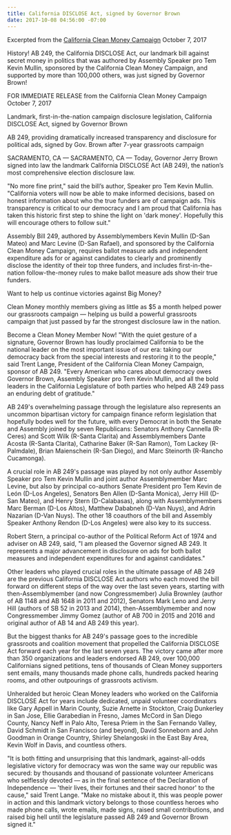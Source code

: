 ```yaml
---
title: California DISCLOSE Act, signed by Governor Brown
date: 2017-10-08 04:56:00 -07:00
---
```


Excerpted from the [California Clean Money Campaign](https://www.yesfairelections.org/about/aboutus.php)
October 7, 2017

History!  AB 249, the California DISCLOSE Act, our landmark bill against secret money in politics that was authored by Assembly Speaker pro Tem Kevin Mullin, sponsored by the California Clean Money Campaign, and supported by more than 100,000 others, was just signed by Governor Brown!

FOR IMMEDIATE RELEASE
from the California Clean Money Campaign
October 7, 2017
 

Landmark, first-in-the-nation campaign disclosure legislation, California DISCLOSE Act, signed by Governor Brown

AB 249, providing dramatically increased transparency and disclosure for political ads, signed by Gov. Brown after 7-year grassroots campaign


SACRAMENTO, CA — SACRAMENTO, CA — Today, Governor Jerry Brown signed into law the landmark California DISCLOSE Act (AB 249), the nation’s most comprehensive election disclosure law.

"No more fine print," said the bill’s author, Speaker pro Tem Kevin Mullin.  "California voters will now be able to make informed decisions, based on honest information about who the true funders are of campaign ads.  This transparency is critical to our democracy and I am proud that California has taken this historic first step to shine the light on 'dark money'.  Hopefully this will encourage others to follow suit."

Assembly Bill 249, authored by Assemblymembers Kevin Mullin (D-San Mateo) and Marc Levine (D-San Rafael), and sponsored by the California Clean Money Campaign, requires ballot measure ads and independent expenditure ads for or against candidates to clearly and prominently disclose the identity of their top three funders, and includes first-in-the-nation follow-the-money rules to make ballot measure ads show their true funders.
 

Want to help us continue victories against Big Money?

Clean Money monthly members giving as little as $5 a month helped power our grassroots campaign — helping us build a powerful grassroots campaign that just passed by far the strongest disclosure law in the nation.

Become a Clean Money Member Now!
"With the quiet gesture of a signature, Governor Brown has loudly proclaimed California to be the national leader on the most important issue of our era: taking our democracy back from the special interests and restoring it to the people," said Trent Lange, President of the California Clean Money Campaign, sponsor of AB 249.  "Every American who cares about democracy owes Governor Brown, Assembly Speaker pro Tem Kevin Mullin, and all the bold leaders in the California Legislature of both parties who helped AB 249 pass an enduring debt of gratitude."

AB 249's overwhelming passage through the legislature also represents an uncommon bipartisan victory for campaign finance reform legislation that hopefully bodes well for the future, with every Democrat in both the Senate and Assembly joined by seven Republicans: Senators Anthony Cannella (R-Ceres) and Scott Wilk (R-Santa Clarita) and Assemblymembers Dante Acosta (R-Santa Clarita), Catharine Baker (R-San Ramon), Tom Lackey (R-Palmdale), Brian Maienschein (R-San Diego), and Marc Steinorth (R-Rancho Cucamonga).

A crucial role in AB 249's passage was played by not only author Assembly Speaker pro Tem Kevin Mullin and joint author Assemblymember Marc Levine, but also by principal co-authors Senate President pro Tem Kevin de León (D-Los Angeles), Senators Ben Allen (D-Santa Monica), Jerry Hill (D-San Mateo), and Henry Stern (D-Calabasas), along with Assemblymembers Marc Berman (D-Los Altos), Matthew Dababneh (D-Van Nuys), and Adrin Nazarian (D-Van Nuys).  The other 18 coauthors of the bill and Assembly Speaker Anthony Rendon (D-Los Angeles) were also key to its success.

Robert Stern, a principal co-author of the Political Reform Act of 1974 and adviser on AB 249, said, "I am pleased the Governor signed AB 249.  It represents a major advancement in disclosure on ads for both ballot measures and independent expenditures for and against candidates."

Other leaders who played crucial roles in the ultimate passage of AB 249 are the previous California DISCLOSE Act authors who each moved the bill forward on different steps of the way over the last seven years, starting with then-Assemblymember (and now Congressmember) Julia Brownley (author of AB 1148 and AB 1648 in 2011 and 2012), Senators Mark Leno and Jerry Hill (authors of SB 52 in 2013 and 2014), then-Assemblymember and now Congressmember Jimmy Gomez (author of AB 700 in 2015 and 2016 and original author of AB 14 and AB 249 this year).

But the biggest thanks for AB 249's passage goes to the incredible grassroots and coalition movement that propelled the California DISCLOSE Act forward each year for the last seven years.  The victory came after more than 350 organizations and leaders endorsed AB 249, over 100,000 Californians signed petitions, tens of thousands of Clean Money supporters sent emails, many thousands made phone calls, hundreds packed hearing rooms, and other outpourings of grassroots activism.

Unheralded but heroic Clean Money leaders who worked on the California DISCLOSE Act for years include dedicated, unpaid volunteer coordinators like Gary Appell in Marin County, Suzie Arnette in Stockton, Craig Dunkerley in San Jose, Ellie Garabedian in Fresno, James McCord in San Diego County, Nancy Neff in Palo Alto, Teresa Priem in the San Fernando Valley, David Schmidt in San Francisco (and beyond), David Sonneborn and John Goodman in Orange Country, Shirley Shelangoski in the East Bay Area, Kevin Wolf in Davis, and countless others.

"It is both fitting and unsurprising that this landmark, against-all-odds legislative victory for democracy was won the same way our republic was secured: by thousands and thousand of passionate volunteer Americans who selflessly devoted — as in the final sentence of the Declaration of Independence — 'their lives, their fortunes and their sacred honor' to the cause," said Trent Lange.  "Make no mistake about it, this was people power in action and this landmark victory belongs to those countless heroes who made phone calls, wrote emails, made signs, raised small contributions, and raised big hell until the legislature passed AB 249 and Governor Brown signed it."